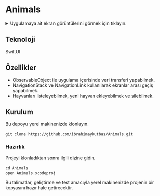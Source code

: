 # Animals

<details close>
  <summary>Uygulamaya ait ekran görüntülerini görmek için tıklayın.</summary>
  <img src="screenshots/animals.png" height="500"> <img src="screenshots/animal-detail.gif" height="500"> <img src="screenshots/add-animal.png" height="500">
</details>

## Teknoloji

SwiftUI

## Özellikler

- ObservableObject ile uygulama içerisinde veri transferi yapabilmek.
- NavigationStack ve NavigationLink kullanılarak ekranlar arası geçiş yapabilmek.
- Hayvanları listeleyebilmek, yeni hayvan ekleyebilmek ve silebilmek.

## Kurulum

Bu depoyu yerel makinenizde klonlayın.

```
git clone https://github.com/ibrahimaykutbas/Animals.git
```

### Hazırlık

Projeyi klonladıktan sonra ilgili dizine gidin.

```
cd Animals
open Animals.xcodeproj
```

Bu talimatlar, geliştirme ve test amacıyla yerel makinenizde projenin bir kopyasını hazır hale getirecektir.
